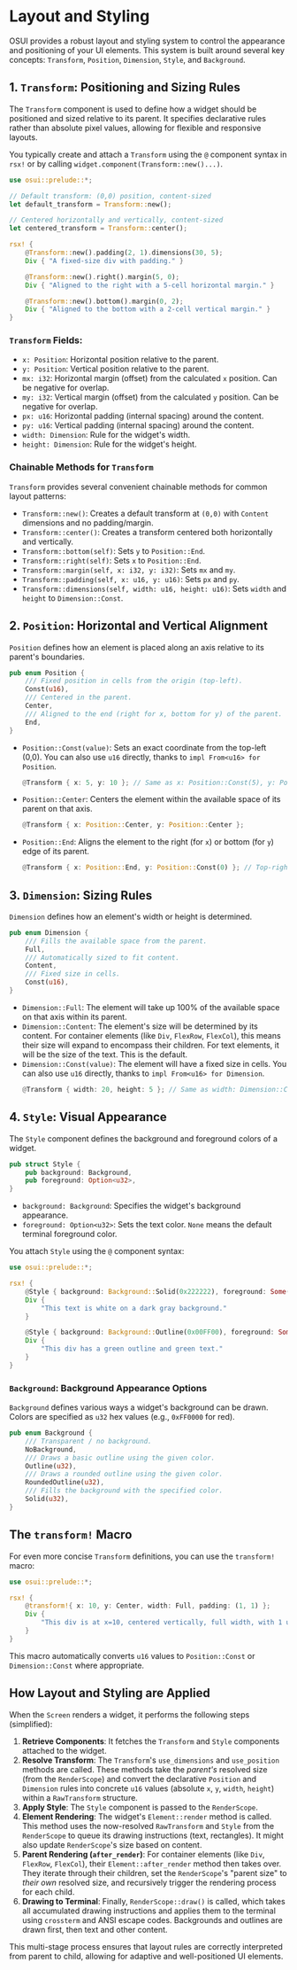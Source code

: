 # Layout and Styling

OSUI provides a robust layout and styling system to control the appearance and positioning of your UI elements. This system is built around several key concepts: `Transform`, `Position`, `Dimension`, `Style`, and `Background`.

## 1. `Transform`: Positioning and Sizing Rules

The `Transform` component is used to define how a widget should be positioned and sized relative to its parent. It specifies declarative rules rather than absolute pixel values, allowing for flexible and responsive layouts.

You typically create and attach a `Transform` using the `@` component syntax in `rsx!` or by calling `widget.component(Transform::new()...)`.

```rust
use osui::prelude::*;

// Default transform: (0,0) position, content-sized
let default_transform = Transform::new();

// Centered horizontally and vertically, content-sized
let centered_transform = Transform::center();

rsx! {
    @Transform::new().padding(2, 1).dimensions(30, 5);
    Div { "A fixed-size div with padding." }

    @Transform::new().right().margin(5, 0);
    Div { "Aligned to the right with a 5-cell horizontal margin." }

    @Transform::new().bottom().margin(0, 2);
    Div { "Aligned to the bottom with a 2-cell vertical margin." }
}
```

### `Transform` Fields:

*   `x: Position`: Horizontal position relative to the parent.
*   `y: Position`: Vertical position relative to the parent.
*   `mx: i32`: Horizontal margin (offset) from the calculated `x` position. Can be negative for overlap.
*   `my: i32`: Vertical margin (offset) from the calculated `y` position. Can be negative for overlap.
*   `px: u16`: Horizontal padding (internal spacing) around the content.
*   `py: u16`: Vertical padding (internal spacing) around the content.
*   `width: Dimension`: Rule for the widget's width.
*   `height: Dimension`: Rule for the widget's height.

### Chainable Methods for `Transform`

`Transform` provides several convenient chainable methods for common layout patterns:

*   `Transform::new()`: Creates a default transform at `(0,0)` with `Content` dimensions and no padding/margin.
*   `Transform::center()`: Creates a transform centered both horizontally and vertically.
*   `Transform::bottom(self)`: Sets `y` to `Position::End`.
*   `Transform::right(self)`: Sets `x` to `Position::End`.
*   `Transform::margin(self, x: i32, y: i32)`: Sets `mx` and `my`.
*   `Transform::padding(self, x: u16, y: u16)`: Sets `px` and `py`.
*   `Transform::dimensions(self, width: u16, height: u16)`: Sets `width` and `height` to `Dimension::Const`.

## 2. `Position`: Horizontal and Vertical Alignment

`Position` defines how an element is placed along an axis relative to its parent's boundaries.

```rust
pub enum Position {
    /// Fixed position in cells from the origin (top-left).
    Const(u16),
    /// Centered in the parent.
    Center,
    /// Aligned to the end (right for x, bottom for y) of the parent.
    End,
}
```

*   `Position::Const(value)`: Sets an exact coordinate from the top-left (0,0). You can also use `u16` directly, thanks to `impl From<u16> for Position`.
    ```rust
    @Transform { x: 5, y: 10 }; // Same as x: Position::Const(5), y: Position::Const(10)
    ```
*   `Position::Center`: Centers the element within the available space of its parent on that axis.
    ```rust
    @Transform { x: Position::Center, y: Position::Center };
    ```
*   `Position::End`: Aligns the element to the right (for `x`) or bottom (for `y`) edge of its parent.
    ```rust
    @Transform { x: Position::End, y: Position::Const(0) }; // Top-right aligned
    ```

## 3. `Dimension`: Sizing Rules

`Dimension` defines how an element's width or height is determined.

```rust
pub enum Dimension {
    /// Fills the available space from the parent.
    Full,
    /// Automatically sized to fit content.
    Content,
    /// Fixed size in cells.
    Const(u16),
}
```

*   `Dimension::Full`: The element will take up 100% of the available space on that axis within its parent.
*   `Dimension::Content`: The element's size will be determined by its content. For container elements (like `Div`, `FlexRow`, `FlexCol`), this means their size will expand to encompass their children. For text elements, it will be the size of the text. This is the default.
*   `Dimension::Const(value)`: The element will have a fixed size in cells. You can also use `u16` directly, thanks to `impl From<u16> for Dimension`.
    ```rust
    @Transform { width: 20, height: 5 }; // Same as width: Dimension::Const(20), height: Dimension::Const(5)
    ```

## 4. `Style`: Visual Appearance

The `Style` component defines the background and foreground colors of a widget.

```rust
pub struct Style {
    pub background: Background,
    pub foreground: Option<u32>,
}
```

*   `background: Background`: Specifies the widget's background appearance.
*   `foreground: Option<u32>`: Sets the text color. `None` means the default terminal foreground color.

You attach `Style` using the `@` component syntax:

```rust
use osui::prelude::*;

rsx! {
    @Style { background: Background::Solid(0x222222), foreground: Some(0xFFFFFF) };
    Div {
        "This text is white on a dark gray background."
    }

    @Style { background: Background::Outline(0x00FF00), foreground: Some(0x00FF00) };
    Div {
        "This div has a green outline and green text."
    }
}
```

### `Background`: Background Appearance Options

`Background` defines various ways a widget's background can be drawn. Colors are specified as `u32` hex values (e.g., `0xFF0000` for red).

```rust
pub enum Background {
    /// Transparent / no background.
    NoBackground,
    /// Draws a basic outline using the given color.
    Outline(u32),
    /// Draws a rounded outline using the given color.
    RoundedOutline(u32),
    /// Fills the background with the specified color.
    Solid(u32),
}
```

## The `transform!` Macro

For even more concise `Transform` definitions, you can use the `transform!` macro:

```rust
use osui::prelude::*;

rsx! {
    @transform!{ x: 10, y: Center, width: Full, padding: (1, 1) };
    Div {
        "This div is at x=10, centered vertically, full width, with 1 unit of padding."
    }
}
```
This macro automatically converts `u16` values to `Position::Const` or `Dimension::Const` where appropriate.

## How Layout and Styling are Applied

When the `Screen` renders a widget, it performs the following steps (simplified):

1.  **Retrieve Components**: It fetches the `Transform` and `Style` components attached to the widget.
2.  **Resolve Transform**: The `Transform`'s `use_dimensions` and `use_position` methods are called. These methods take the *parent's* resolved size (from the `RenderScope`) and convert the declarative `Position` and `Dimension` rules into concrete `u16` values (absolute `x`, `y`, `width`, `height`) within a `RawTransform` structure.
3.  **Apply Style**: The `Style` component is passed to the `RenderScope`.
4.  **Element Rendering**: The widget's `Element::render` method is called. This method uses the now-resolved `RawTransform` and `Style` from the `RenderScope` to queue its drawing instructions (text, rectangles). It might also update `RenderScope`'s size based on content.
5.  **Parent Rendering (`after_render`)**: For container elements (like `Div`, `FlexRow`, `FlexCol`), their `Element::after_render` method then takes over. They iterate through their children, set the `RenderScope`'s "parent size" to *their own* resolved size, and recursively trigger the rendering process for each child.
6.  **Drawing to Terminal**: Finally, `RenderScope::draw()` is called, which takes all accumulated drawing instructions and applies them to the terminal using `crossterm` and ANSI escape codes. Backgrounds and outlines are drawn first, then text and other content.

This multi-stage process ensures that layout rules are correctly interpreted from parent to child, allowing for adaptive and well-positioned UI elements.




